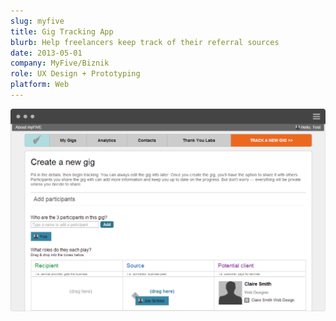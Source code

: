 ```yaml
---
slug: myfive
title: Gig Tracking App
blurb: Help freelancers keep track of their referral sources
date: 2013-05-01
company: MyFive/Biznik
role: UX Design + Prototyping
platform: Web
---
```


<div class='sampleImage'>
  <img src='sample.png' alt='Gig tracking app' />
</div>
